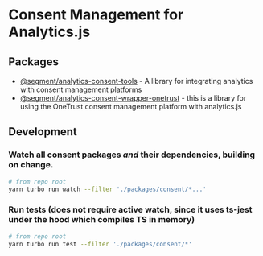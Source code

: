 # Consent Management for Analytics.js
## Packages
- [@segment/analytics-consent-tools]('consent-tools/') - A library for integrating analytics with consent management platforms 
- [@segment/analytics-consent-wrapper-onetrust]('./consent-wrapper-onetrust) - this is a library for using the OneTrust consent management platform with analytics.js

## Development

### Watch all consent packages _and_ their dependencies, building on change.
```sh
# from repo root
yarn turbo run watch --filter './packages/consent/*...'
```

### Run tests (does not require active watch, since it uses ts-jest under the hood which compiles TS in memory)
```sh
# from repo root
yarn turbo run test --filter './packages/consent/*'
```
